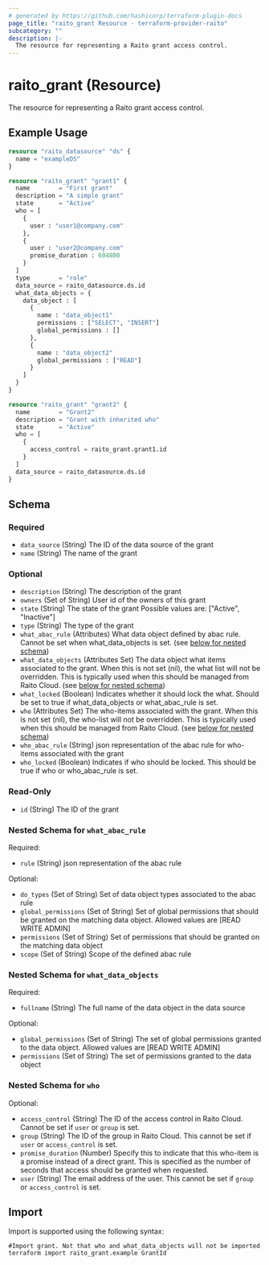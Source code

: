 ```yaml
---
# generated by https://github.com/hashicorp/terraform-plugin-docs
page_title: "raito_grant Resource - terraform-provider-raito"
subcategory: ""
description: |-
  The resource for representing a Raito grant access control.
---
```


# raito_grant (Resource)

The resource for representing a Raito grant access control.

## Example Usage

```terraform
resource "raito_datasource" "ds" {
  name = "exampleDS"
}

resource "raito_grant" "grant1" {
  name        = "First grant"
  description = "A simple grant"
  state       = "Active"
  who = [
    {
      user : "user1@company.com"
    },
    {
      user : "user2@company.com"
      promise_duration : 604800
    }
  ]
  type        = "role"
  data_source = raito_datasource.ds.id
  what_data_objects = {
    data_object : [
      {
        name : "data_object1"
        permissions : ["SELECT", "INSERT"]
        global_permissions : []
      },
      {
        name : "data_object2"
        global_permissions : ["READ"]
      }
    ]
  }
}

resource "raito_grant" "grant2" {
  name        = "Grant2"
  description = "Grant with inherited who"
  state       = "Active"
  who = [
    {
      access_control = raito_grant.grant1.id
    }
  ]
  data_source = raito_datasource.ds.id
}
```

<!-- schema generated by tfplugindocs -->
## Schema

### Required

- `data_source` (String) The ID of the data source of the grant
- `name` (String) The name of the grant

### Optional

- `description` (String) The description of the grant
- `owners` (Set of String) User id of the owners of this grant
- `state` (String) The state of the grant Possible values are: ["Active", "Inactive"]
- `type` (String) The type of the grant
- `what_abac_rule` (Attributes) What data object defined by abac rule. Cannot be set when what_data_objects is set. (see [below for nested schema](#nestedatt--what_abac_rule))
- `what_data_objects` (Attributes Set) The data object what items associated to the grant. When this is not set (nil), the what list will not be overridden. This is typically used when this should be managed from Raito Cloud. (see [below for nested schema](#nestedatt--what_data_objects))
- `what_locked` (Boolean) Indicates whether it should lock the what. Should be set to true if what_data_objects or what_abac_rule is set.
- `who` (Attributes Set) The who-items associated with the grant. When this is not set (nil), the who-list will not be overridden. This is typically used when this should be managed from Raito Cloud. (see [below for nested schema](#nestedatt--who))
- `who_abac_rule` (String) json representation of the abac rule for who-items associated with the grant
- `who_locked` (Boolean) Indicates if who should be locked. This should be true if who or who_abac_rule is set.

### Read-Only

- `id` (String) The ID of the grant

<a id="nestedatt--what_abac_rule"></a>
### Nested Schema for `what_abac_rule`

Required:

- `rule` (String) json representation of the abac rule

Optional:

- `do_types` (Set of String) Set of data object types associated to the abac rule
- `global_permissions` (Set of String) Set of global permissions that should be granted on the matching data object. Allowed values are [READ WRITE ADMIN]
- `permissions` (Set of String) Set of permissions that should be granted on the matching data object
- `scope` (Set of String) Scope of the defined abac rule


<a id="nestedatt--what_data_objects"></a>
### Nested Schema for `what_data_objects`

Required:

- `fullname` (String) The full name of the data object in the data source

Optional:

- `global_permissions` (Set of String) The set of global permissions granted to the data object. Allowed values are [READ WRITE ADMIN]
- `permissions` (Set of String) The set of permissions granted to the data object


<a id="nestedatt--who"></a>
### Nested Schema for `who`

Optional:

- `access_control` (String) The ID of the access control in Raito Cloud. Cannot be set if `user` or `group` is set.
- `group` (String) The ID of the group in Raito Cloud. This cannot be set if `user` or `access_control` is set.
- `promise_duration` (Number) Specify this to indicate that this who-item is a promise instead of a direct grant. This is specified as the number of seconds that access should be granted when requested.
- `user` (String) The email address of the user. This cannot be set if `group` or `access_control` is set.

## Import

Import is supported using the following syntax:

```shell
#Import grant. Not that who and what_data_objects will not be imported
terraform import raito_grant.example GrantId
```
